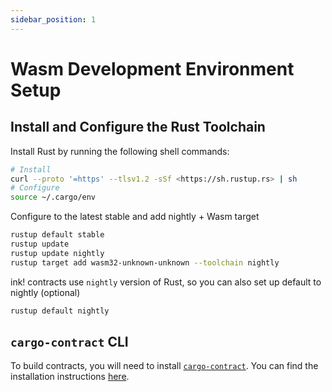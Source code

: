 ```yaml
---
sidebar_position: 1
---
```


# Wasm Development Environment Setup

## Install and Configure the Rust Toolchain

Install Rust by running the following shell commands:

```bash
# Install
curl --proto '=https' --tlsv1.2 -sSf <https://sh.rustup.rs> | sh
# Configure
source ~/.cargo/env
```

Configure to the latest stable and add nightly + Wasm target

```bash
rustup default stable
rustup update
rustup update nightly
rustup target add wasm32-unknown-unknown --toolchain nightly
```

ink! contracts use `nightly` version of Rust, so you can also set up default to nightly (optional)

```bash
rustup default nightly
```

## `cargo-contract` CLI

To build contracts, you will need to install [`cargo-contract`](https://github.com/paritytech/cargo-contract). You can find the installation instructions [here](https://github.com/paritytech/cargo-contract#installation).
